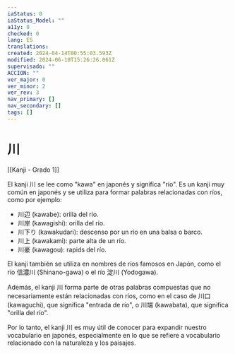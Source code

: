 ```yaml
---
iaStatus: 0
iaStatus_Model: ""
a11y: 0
checked: 0
lang: ES
translations: 
created: 2024-04-14T00:55:03.593Z
modified: 2024-06-10T15:26:26.061Z
supervisado: ""
ACCION: ""
ver_major: 0
ver_minor: 2
ver_rev: 3
nav_primary: []
nav_secondary: []
tags: []
---
```

# 川

[[Kanji - Grado 1]]

El kanji 川 se lee como "kawa" en japonés y significa "río". Es un kanji muy común en japonés y se utiliza para formar palabras relacionadas con ríos, como por ejemplo:

- 川辺 (kawabe): orilla del río.
- 川岸 (kawagishi): orilla del río.
- 川下り (kawakudari): descenso por un río en una balsa o barco.
- 川上 (kawakami): parte alta de un río.
- 川豪 (kawagou): rapids del río.

El kanji también se utiliza en nombres de ríos famosos en Japón, como el río 信濃川 (Shinano-gawa) o el río 淀川 (Yodogawa).

Además, el kanji 川 forma parte de otras palabras compuestas que no necesariamente están relacionadas con ríos, como en el caso de 川口 (kawaguchi), que significa "entrada de río", o 川端 (kawabata), que significa "orilla del río".

Por lo tanto, el kanji 川 es muy útil de conocer para expandir nuestro vocabulario en japonés, especialmente en lo que se refiere a vocabulario relacionado con la naturaleza y los paisajes.

